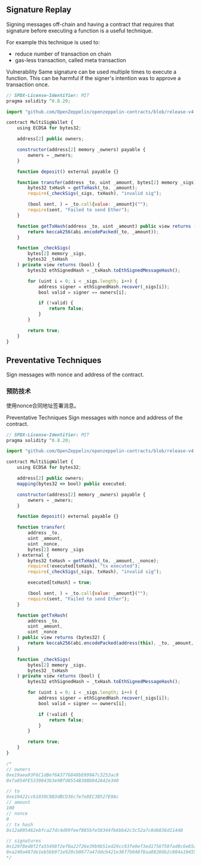 ## Signature Replay
Signing messages off-chain and having a contract that requires that signature before executing a function is a useful technique.

For example this technique is used to:
* reduce number of transaction on chain
* gas-less transaction, called meta transaction

Vulnerability
Same signature can be used multiple times to execute a function. This can be harmful if the signer's intention was to approve a transaction once.
```js
// SPDX-License-Identifier: MIT
pragma solidity ^0.8.20;

import "github.com/OpenZeppelin/openzeppelin-contracts/blob/release-v4.5/contracts/utils/cryptography/ECDSA.sol";

contract MultiSigWallet {
    using ECDSA for bytes32;

    address[2] public owners;

    constructor(address[2] memory _owners) payable {
        owners = _owners;
    }

    function deposit() external payable {}

    function transfer(address _to, uint _amount, bytes[2] memory _sigs) external {
        bytes32 txHash = getTxHash(_to, _amount);
        require(_checkSigs(_sigs, txHash), "invalid sig");

        (bool sent, ) = _to.call{value: _amount}("");
        require(sent, "Failed to send Ether");
    }

    function getTxHash(address _to, uint _amount) public view returns (bytes32) {
        return keccak256(abi.encodePacked(_to, _amount));
    }

    function _checkSigs(
        bytes[2] memory _sigs,
        bytes32 _txHash
    ) private view returns (bool) {
        bytes32 ethSignedHash = _txHash.toEthSignedMessageHash();

        for (uint i = 0; i < _sigs.length; i++) {
            address signer = ethSignedHash.recover(_sigs[i]);
            bool valid = signer == owners[i];

            if (!valid) {
                return false;
            }
        }

        return true;
    }
}
```

## Preventative Techniques
Sign messages with nonce and address of the contract.

### 预防技术
使用nonce合同地址签署消息。

Preventative Techniques
Sign messages with nonce and address of the contract.
```js
// SPDX-License-Identifier: MIT
pragma solidity ^0.8.20;

import "github.com/OpenZeppelin/openzeppelin-contracts/blob/release-v4.5/contracts/utils/cryptography/ECDSA.sol";

contract MultiSigWallet {
    using ECDSA for bytes32;

    address[2] public owners;
    mapping(bytes32 => bool) public executed;

    constructor(address[2] memory _owners) payable {
        owners = _owners;
    }

    function deposit() external payable {}

    function transfer(
        address _to,
        uint _amount,
        uint _nonce,
        bytes[2] memory _sigs
    ) external {
        bytes32 txHash = getTxHash(_to, _amount, _nonce);
        require(!executed[txHash], "tx executed");
        require(_checkSigs(_sigs, txHash), "invalid sig");

        executed[txHash] = true;

        (bool sent, ) = _to.call{value: _amount}("");
        require(sent, "Failed to send Ether");
    }

    function getTxHash(
        address _to,
        uint _amount,
        uint _nonce
    ) public view returns (bytes32) {
        return keccak256(abi.encodePacked(address(this), _to, _amount, _nonce));
    }

    function _checkSigs(
        bytes[2] memory _sigs,
        bytes32 _txHash
    ) private view returns (bool) {
        bytes32 ethSignedHash = _txHash.toEthSignedMessageHash();

        for (uint i = 0; i < _sigs.length; i++) {
            address signer = ethSignedHash.recover(_sigs[i]);
            bool valid = signer == owners[i];

            if (!valid) {
                return false;
            }
        }

        return true;
    }
}

/*
// owners
0xe19aea93F6C1dBef6A3776848bE099A7c3253ac8
0xfa854FE5339843b3e9Bfd8554B38BD042A42e340

// to
0xe10422cc61030C8B3dBCD36c7e7e8EC3B527E0Ac
// amount
100
// nonce
0
// tx hash
0x12a095462ebfca27dc4d99feef885bfe58344fb6bb42c3c52a7c0d6836d11448

// signatures
0x120f8ed8f2fa55498f2ef0a22f26e39b9b51ed29cc93fe0ef3ed1756f58fad0c6eb5a1d6f3671f8d5163639fdc40bb8720de6d8f2523077ad6d1138a60923b801c
0xa240a487de1eb5bb971e920cb0677a47ddc6421e38f7b048f8aa88266b2c884a10455a52dc76a203a1a9a953418469f9eec2c59e87201bbc8db0e4d9796935cb1b
*/
```

